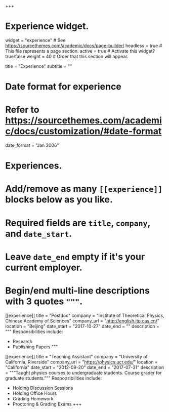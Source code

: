 +++
# Experience widget.
widget = "experience"  # See https://sourcethemes.com/academic/docs/page-builder/
headless = true  # This file represents a page section.
active = true  # Activate this widget? true/false
weight = 40  # Order that this section will appear.

title = "Experience"
subtitle = ""

# Date format for experience
#   Refer to https://sourcethemes.com/academic/docs/customization/#date-format
date_format = "Jan 2006"

# Experiences.
#   Add/remove as many `[[experience]]` blocks below as you like.
#   Required fields are `title`, `company`, and `date_start`.
#   Leave `date_end` empty if it's your current employer.
#   Begin/end multi-line descriptions with 3 quotes `"""`.
[[experience]]
  title = "Postdoc"
  company = "Institute of Theoretical Physics, Chinese Academy of Sciences"
  company_url = "http://english.itp.cas.cn/"
  location = "Beijing"
  date_start = "2017-10-27"
  date_end = ""
  description = """
  Responsibilities include:
  
  * Research
  * Publishing Papers
  """

[[experience]]
  title = "Teaching Assistant"
  company = "University of California, Riverside"
  company_url = "https://physics.ucr.edu/"
  location = "California"
  date_start = "2012-09-20"
  date_end = "2017-07-31"
  description = """Taught physics courses to undergraduate students. Course grader for graduate students."""
  Responsibilities include:
  
  * Holding Discussion Sessions
  * Holding Office Hours
  * Grading Homework
  * Proctoring & Grading Exams
+++
